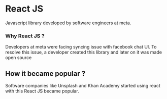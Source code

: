 # React JS
Javascript library developed by software engineers at meta.

### Why React JS ?
Developers at meta were facing syncing issue with facebook chat UI. To resolve this issue, a developer created this library and later on it was made open source

## How it became popular ?
Software companies like Unsplash and Khan Academy started using react with this React JS became popular. 